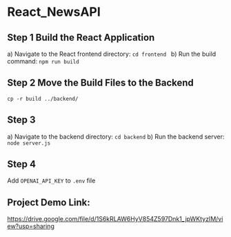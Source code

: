 # React_NewsAPI

## Step 1 Build the React Application
a) Navigate to the React frontend directory: ```cd frontend ```
b) Run the build command: ```npm run build```

## Step 2 Move the Build Files to the Backend
```cp -r build ../backend/```

## Step 3 
a) Navigate to the backend directory: ```cd backend```
b) Run the backend server: ```node server.js```

## Step 4
Add ```OPENAI_API_KEY``` to ```.env``` file


## Project Demo Link:
https://drive.google.com/file/d/1S6kRLAW6HyV854Z597Dnk1_jpWKtyzIM/view?usp=sharing
